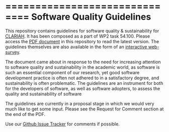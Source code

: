 ==============================
Software Quality Guidelines
==============================

This repository contains guidelines for software quality & sustainability for
[CLARIAH](http://www.clariah.nl). It has been composed as a part of WP2 task 54.100. Please access the
[PDF document](https://github.com/CLARIAH/software-quality-guidelines/blob/master/softwareguidelines.pdf) in this repository to read the latest version. The guidelines themselves are also available in the form of an [interactive web-survey](http://applejack.science.ru.nl/clariah-software-quality).

The document came about in response to the need for increasing attention to
software quality and sustainability in the academic world, as software is such
an essential component of our research, yet good software development practice
is often not adhered to in a satisfactory degree, and sustainability is often
problematic. The guidelines are an instrument for both for the developers of software, as
well as software adopters, to assess the quality and sustainability of software

The guidelines are currently in a proposal stage in which we would very much like
to get some input. Please see the Request for Comment section at the end of the PDF.

Use our [Github Issue Tracker](https://github.com/CLARIAH/software-quality-guidelines/issues) for
comments if possible.

